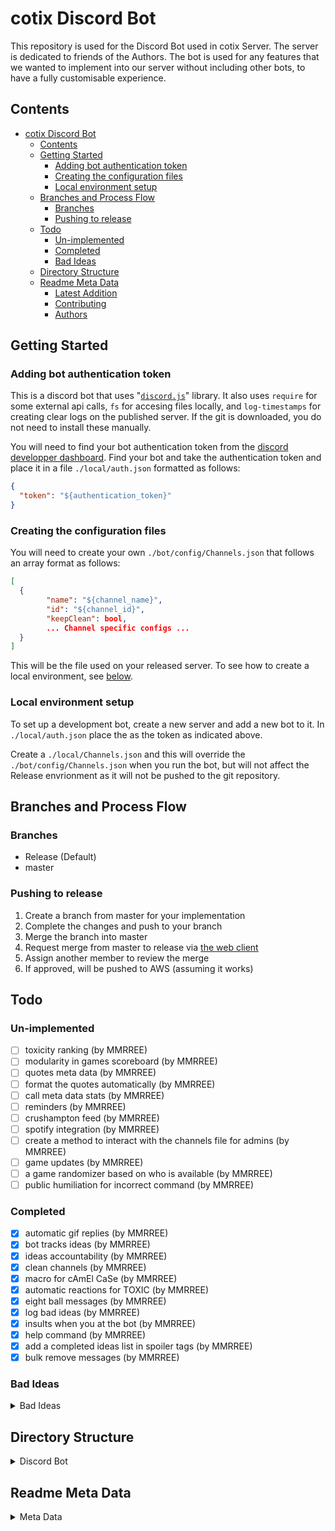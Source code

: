# cotix Discord Bot

This repository is used for the Discord Bot used in cotix Server. The server is dedicated to friends of the Authors. The bot is used for any features that we wanted to implement into our server without including other bots, to have a fully customisable experience.

## Contents

- [cotix Discord Bot](#cotix-discord-bot)
  - [Contents](#contents)
  - [Getting Started](#getting-started)
    - [Adding bot authentication token](#adding-bot-authentication-token)
    - [Creating the configuration files](#creating-the-configuration-files)
    - [Local environment setup](#local-environment-setup)
  - [Branches and Process Flow](#branches-and-process-flow)
    - [Branches](#branches)
    - [Pushing to release](#pushing-to-release)
  - [Todo](#todo)
    - [Un-implemented](#un-implemented)
    - [Completed](#completed)
    - [Bad Ideas](#bad-ideas)
  - [Directory Structure](#directory-structure)
  - [Readme Meta Data](#readme-meta-data)
    - [Latest Addition](#latest-addition)
    - [Contributing](#contributing)
    - [Authors](#authors)

## Getting Started

### Adding bot authentication token

This is a discord bot that uses "[`discord.js`](https://discord.js.org/#/)" library. It also uses `require` for some external api calls, `fs` for accesing files locally, and `log-timestamps` for creating clear logs on the published server. If the git is downloaded, you do not need to install these manually.

You will need to find your bot authentication token from the [discord developper dashboard](https://discordapp.com/developers/applications/). Find your bot and take the authentication token and place it in a file `./local/auth.json` formatted as follows:

```json
{
  "token": "${authentication_token}"
}
```

### Creating the configuration files

You will need to create your own `./bot/config/Channels.json` that follows an array format as follows:

```json
[
  {
        "name": "${channel_name}",
        "id": "${channel_id}",
        "keepClean": bool,
        ... Channel specific configs ...  
  }
]
```

This will be the file used on your released server. To see how to create a local environment, see [below](#local-environment-setup).

### Local environment setup

To set up a development bot, create a new server and add a new bot to it. In `./local/auth.json` place the as the token as indicated above.

Create a `./local/Channels.json` and this will override the `./bot/config/Channels.json` when you run the bot, but will not affect the Release envrionment as it will not be pushed to the git repository.

## Branches and Process Flow

### Branches

- Release (Default)
- master

### Pushing to release

1. Create a branch from master for your implementation
2. Complete the changes and push to your branch
3. Merge the branch into master
4. Request merge from master to release via [the web client](https://github.com/cotixTeam/cotixBot/compare/master?expand=1)
5. Assign another member to review the merge
6. If approved, will be pushed to AWS (assuming it works)

## Todo

### Un-implemented

- [ ] toxicity ranking (by MMRREE)
- [ ] modularity in games scoreboard (by MMRREE)
- [ ] quotes meta data (by MMRREE)
- [ ] format the quotes automatically (by MMRREE)
- [ ] call meta data stats (by MMRREE)
- [ ] reminders (by MMRREE)
- [ ] crushampton feed (by MMRREE)
- [ ] spotify integration (by MMRREE)
- [ ] create a method to interact with the channels file for admins (by MMRREE)
- [ ] game updates (by MMRREE)
- [ ] a game randomizer based on who is available (by MMRREE)
- [ ] public humiliation for incorrect command (by MMRREE)

### Completed

- [x] automatic gif replies (by MMRREE)
- [x] bot tracks ideas (by MMRREE)
- [x] ideas accountability (by MMRREE)
- [x] clean channels (by MMRREE)
- [x] macro for cAmEl CaSe (by MMRREE)
- [x] automatic reactions for TOXIC (by MMRREE)
- [x] eight ball messages (by MMRREE)
- [x] log bad ideas (by MMRREE)
- [x] insults when you at the bot (by MMRREE)
- [x] help command (by MMRREE)
- [x] add a completed ideas list in spoiler tags (by MMRREE)
- [x] bulk remove messages (by MMRREE)

### Bad Ideas

<details>

<summary>Bad Ideas</summary>

- our first bad idea

</details>

## Directory Structure

<details>

<summary>Discord Bot</summary>

```notepad
|-- package.json               [node package settings for bot]
|-- package-lock.json          [automatically node generated file]
|-- bot.js                     [main bot functionality code implementation]
|-- appspec.yml                [appspec information for codedeploy transfer of files]
|-- .gitignore                 [git ignore for the local permission keys]
|-- scripts
|    |-- install_dependencies  [node install for ubuntu (latest version, not using apt-get)]
|    |-- post_install          [npm install for required node modules]
|    |-- start_server          [forever start code for codedeploy AWS spin up]
|    `-- stop_server           [forever stop code for codedeploy AWS spin down]
`-- node_modules               [Node modules automatically generated]
```

</details>

## Readme Meta Data

<details>

<summary>Meta Data</summary>

### Latest Addition

Author: Eamonn Trim  - [ect1u17](mailto:ect1u17@soton.ac.uk)

Action: Adding process flow, branches and getting started section

Date: 02/05/2020

### Contributing

Eamonn Trim  - [ect1u17](mailto:ect1u17@soton.ac.uk)

Anurag Sahare - [aps1g17](mailto:aps1g17@soton.ac.uk)

### Authors

| Name              | Actions                                     |
| ----------------- | ------------------------------------------- |
| **Anurag Sahare** | *Edited Readme file*                        |
| **Eamonn Trim**   | *Leaderboard Functions, edited Readme file* |
| **Josh Bullock**  | *Nothing yet*                               |
| **Matt Johns**    | *Nothing yet*                               |
| **Gavin Fish**    | *Nothing yet*                               |

</details>